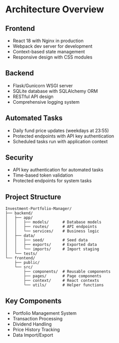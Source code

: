 # Architecture Overview

## Frontend
- React 18 with Nginx in production
- Webpack dev server for development
- Context-based state management
- Responsive design with CSS modules

## Backend
- Flask/Gunicorn WSGI server
- SQLite database with SQLAlchemy ORM
- RESTful API design
- Comprehensive logging system

## Automated Tasks
- Daily fund price updates (weekdays at 23:55)
- Protected endpoints with API key authentication
- Scheduled tasks run with application context

## Security
- API key authentication for automated tasks
- Time-based token validation
- Protected endpoints for system tasks

## Project Structure
```
Investment-Portfolio-Manager/
├── backend/
│   ├── app/
│   │   ├── models/      # Database models
│   │   ├── routes/      # API endpoints
│   │   └── services/    # Business logic
│   ├── data/
│   │   ├── seed/        # Seed data
│   │   ├── exports/     # Exported data
│   │   └── imports/     # Import staging
│   └── tests/
└── frontend/
    ├── public/
    └── src/
        ├── components/  # Reusable components
        ├── pages/       # Page components
        ├── context/     # React contexts
        └── utils/       # Helper functions
```

## Key Components
- Portfolio Management System
- Transaction Processing
- Dividend Handling
- Price History Tracking
- Data Import/Export
